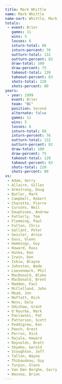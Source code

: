 ```yaml
---
title: Mark Whittle
name: Mark Whittle
name-sort: Whittle, Mark
totals:
 - event: Brier
   games: 11
   wins: 5
   losses: 6
   inturn-total: 88
   inturn-percent: 76
   outturn-total: 132
   outturn-percent: 82
   draw-total: 100
   draw-percent: 75
   takeout-total: 120
   takeout-percent: 83
   shots-total: 220
   shots-percent: 80
years:
 - year: 1999
   event: Brier
   team: "BC"
   position: Second
   alternate: false
   games: 11
   wins: 5
   losses: 6
   inturn-total: 88
   inturn-percent: 76
   outturn-total: 132
   outturn-percent: 82
   draw-total: 100
   draw-percent: 75
   takeout-total: 120
   takeout-percent: 83
   shots-total: 220
   shots-percent: 80
vs:
 - Adam, Gerry
 - Allaire, Gilles
 - Armstrong, Doug
 - Butler, Mark
 - Campbell, Robert
 - Charette, Pierre
 - Cursons, Neil
 - Dauphinee, Andrew
 - Fetterly, Tom
 - Flemming, Paul
 - Fulton, Chris
 - Gallant, Peter
 - Geisler, Arnie
 - Goss, Glenn
 - Hemmings, Guy
 - Howard, Russ
 - Hunka, Ken
 - Irwin, Don
 - Iskiw, Blayne
 - Johnston, Wade
 - Loevenmark, Phil
 - MacDonald, Blake
 - MacDonald, Brent
 - Madden, Paul
 - McClelland, John
 - Mead, Jon
 - Moffatt, Rich
 - Ness, Dale
 - Odishaw, Grant
 - O'Rourke, Mark
 - Paslawski, Pat
 - Patterson, Scott
 - Peddigrew, Ken
 - Peech, Orest
 - Perron, Rick
 - Rajala, Howard
 - Reynolds, Brett
 - Shymko, Gerald
 - Stoughton, Jeff
 - Tallon, Wayne
 - Thibaudeau, Guy
 - Turpin, Glenn
 - Van Den Berghe, Garry
 - Wasnea, Brian
---
```

